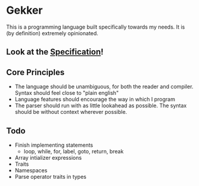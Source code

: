 # Gekker

This is a programming language built specifically towards my needs. It is (by definition)
extremely opinionated.

## Look at the [Specification](spec/)!

## Core Principles

- The language should be unambiguous, for both the reader and compiler.
    Syntax should feel close to "plain english"
- Language features should encourage the way in which I program
- The parser should run with as little lookahead as possible. The syntax should be without context wherever possible.

## Todo

- Finish implementing statements
    - loop, while, for, label, goto, return, break
- Array intializer expressions
- Traits
- Namespaces
- Parse operator traits in types
